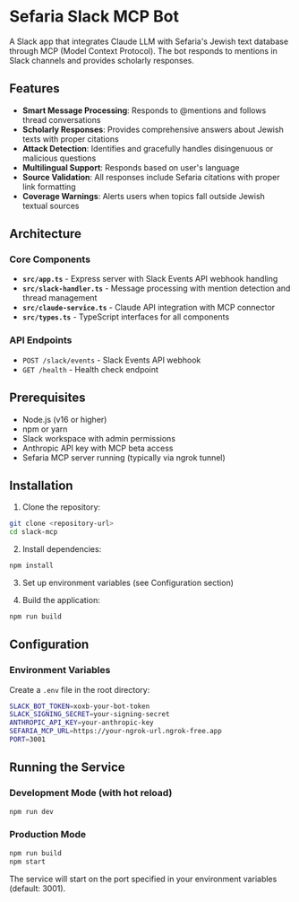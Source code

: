 # Sefaria Slack MCP Bot

A Slack app that integrates Claude LLM with Sefaria's Jewish text database through MCP (Model Context Protocol). 
The bot responds to mentions in Slack channels and provides scholarly responses.

## Features

- **Smart Message Processing**: Responds to @mentions and follows thread conversations
- **Scholarly Responses**: Provides comprehensive answers about Jewish texts with proper citations
- **Attack Detection**: Identifies and gracefully handles disingenuous or malicious questions
- **Multilingual Support**: Responds based on user's language
- **Source Validation**: All responses include Sefaria citations with proper link formatting
- **Coverage Warnings**: Alerts users when topics fall outside Jewish textual sources

## Architecture

### Core Components

- **`src/app.ts`** - Express server with Slack Events API webhook handling
- **`src/slack-handler.ts`** - Message processing with mention detection and thread management
- **`src/claude-service.ts`** - Claude API integration with MCP connector
- **`src/types.ts`** - TypeScript interfaces for all components

### API Endpoints

- `POST /slack/events` - Slack Events API webhook
- `GET /health` - Health check endpoint

## Prerequisites

- Node.js (v16 or higher)
- npm or yarn
- Slack workspace with admin permissions
- Anthropic API key with MCP beta access
- Sefaria MCP server running (typically via ngrok tunnel)

## Installation

1. Clone the repository:
```bash
git clone <repository-url>
cd slack-mcp
```

2. Install dependencies:
```bash
npm install
```

3. Set up environment variables (see Configuration section)

4. Build the application:
```bash
npm run build
```

## Configuration

### Environment Variables

Create a `.env` file in the root directory:

```bash
SLACK_BOT_TOKEN=xoxb-your-bot-token
SLACK_SIGNING_SECRET=your-signing-secret
ANTHROPIC_API_KEY=your-anthropic-key
SEFARIA_MCP_URL=https://your-ngrok-url.ngrok-free.app
PORT=3001
```

## Running the Service

### Development Mode (with hot reload)
```bash
npm run dev
```

### Production Mode
```bash
npm run build
npm start
```

The service will start on the port specified in your environment variables (default: 3001).